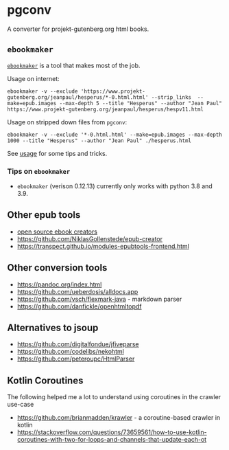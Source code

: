 # pgconv

A converter for projekt-gutenberg.org html books.

## `ebookmaker`

[`ebookmaker`](https://github.com/gutenbergtools/ebookmaker) is a tool that makes most of the job.

Usage on internet:

```
ebookmaker -v --exclude 'https://www.projekt-gutenberg.org/jeanpaul/hesperus/*-0.html.html' --strip_links  --make=epub.images --max-depth 5 --title "Hesperus" --author "Jean Paul" https://www.projekt-gutenberg.org/jeanpaul/hesperus/hespv11.html
```

Usage on stripped down files from `pgconv`:

```
ebookmaker -v --exclude '*-0.html.html' --make=epub.images --max-depth 1000 --title "Hesperus" --author "Jean Paul" ./hesperus.html
```

See [usage](https://github.com/gutenbergtools/ebookmaker/blob/master/USAGE.md) for some tips and tricks.

### Tips on `ebookmaker`

* `ebookmaker` (verison 0.12.13) currently only works with python 3.8 and 3.9.

## Other epub tools

* [open source ebook creators](https://medevel.com/17-open-source-epub-and-ebook-creators/)
* https://github.com/NiklasGollenstede/epub-creator
* https://transpect.github.io/modules-epubtools-frontend.html

## Other conversion tools

* https://pandoc.org/index.html
* https://github.com/ueberdosis/alldocs.app
* https://github.com/vsch/flexmark-java - markdown parser
* https://github.com/danfickle/openhtmltopdf

## Alternatives to jsoup

* https://github.com/digitalfondue/jfiveparse
* https://github.com/codelibs/nekohtml
* https://github.com/peteroupc/HtmlParser

## Kotlin Coroutines

The following helped me a lot to understand using coroutines in the crawler use-case

* https://github.com/brianmadden/krawler - a coroutine-based crawler in kotlin
* https://stackoverflow.com/questions/73659561/how-to-use-kotlin-coroutines-with-two-for-loops-and-channels-that-update-each-ot

